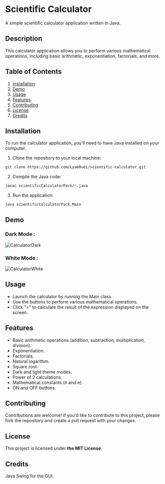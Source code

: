 # Scientific Calculator

A simple scientific calculator application written in Java.

## Description

This calculator application allows you to perform various mathematical operations, including basic arithmetic, exponentiation, factorials, and more.

## Table of Contents

1. [Installation](#installation)
2. [Demo](#demo)
3. [Usage](#usage)
4. [Features](#features)
5. [Contributing](#contributing)
6. [License](#license)
7. [Credits](#credits)

## Installation

To run the calculator application, you'll need to have Java installed on your computer.

1. Clone the repository to your local machine:

```bash
git clone https://github.com/Lyam0udi/scientific-calculator.git
```

2. Compile the Java code:

```bash
javac scientificCalculatorPack/*.java
```

3. Run the application:

```bash
java scientificCalculatorPack.Main
```

## Demo

### Dark Mode :
![CalculatorDark](https://github.com/Lyam0udi/scientificCalculator/assets/67929106/f4f7b731-11c3-42eb-9212-6450d786ec83)

### White Mode : 
![CalculatorWhite](https://github.com/Lyam0udi/scientificCalculator/assets/67929106/ebc3881b-a3d0-48f7-a759-3c0bbc605774)

## Usage
- Launch the calculator by running the Main class.
- Use the buttons to perform various mathematical operations.
- Click "=" to calculate the result of the expression displayed on the screen.

## Features

- Basic arithmetic operations (addition, subtraction, multiplication, division).
- Exponentiation.
- Factorials.
- Natural logarithm.
- Square root.
- Dark and light theme modes.
- Power of 2 calculations.
- Mathematical constants (π and e).
- ON and OFF buttons.

## Contributing

Contributions are welcome! If you'd like to contribute to this project, please fork the repository and create a pull request with your changes.

## License

This project is licensed under **the MIT License**.

## Credits
Java Swing for the GUI.
